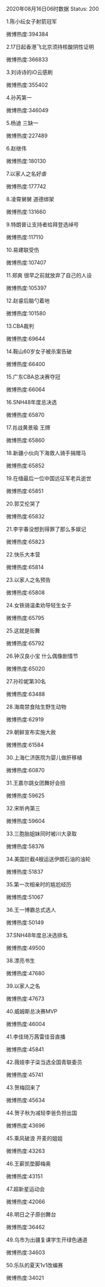 2020年08月16日06时数据
Status: 200

1.陈小纭女子射箭冠军

微博热度:394384

2.17日起香港飞北京须持核酸阴性证明

微博热度:366833

3.刘诗诗的iO云感刷

微博热度:355402

4.孙芮第一

微博热度:346049

5.杨迪 三缺一

微博热度:227489

6.赵继伟

微博热度:180130

7.以家人之名好虐

微博热度:177742

8.凌霄舅舅 道德绑架

微博热度:131660

9.特朗普让支持者给拜登选绰号

微博热度:117110

10.易建联受伤

微博热度:107407

11.郑爽 很早之前就放弃了自己的人设

微博热度:105397

12.赵睿后脑勺着地

微博热度:101580

13.CBA裁判

微博热度:69644

14.鞍山60岁女子被杀案告破

微博热度:66400

15.广东CBA总决赛夺冠

微博热度:66064

16.SNH48年度总决选

微博热度:65870

17.肖战黄景瑜 王牌

微博热度:65860

18.新疆小伙向下海救人骑手捐赠马

微博热度:65852

19.在缅最后一位中国远征军老兵逝世

微博热度:65851

20.郭艾伦哭了

微博热度:65832

21.李宇春没想到得罪了那么多娱记

微博热度:65823

22.快乐大本营

微博热度:65814

23.以家人之名预告

微博热度:65808

24.女铁骑温柔劝导轻生女子

微博热度:65795

25.这就是街舞

微博热度:65792

26.钟汉良小宝 什么偶像剧情节

微博热度:65020

27.孙珍妮第30名

微博热度:63488

28.海南禁食陆生野生动物

微博热度:62919

29.朝鲜宣布实施大赦

微博热度:61584

30.上海仁济医院为婴儿做肝移植

微博热度:60870

31.王嘉尔跳女团舞好会扭

微博热度:59625

32.宋昕冉第三

微博热度:59604

33.三胞胎姐妹同时被川大录取

微博热度:58376

34.美国拦截4艘运送伊朗石油的油轮

微博热度:51837

35.第一次相亲时的尴尬经历

微博热度:51067

36.王一博霸总式选人

微博热度:50149

37.SNH48年度总决选排名

微博热度:49500

38.漂亮书生

微博热度:47680

39.以家人之名

微博热度:47673

40.威姆斯总决赛MVP

微博热度:46004

41.李佳琦万茜雷佳音直播

微博热度:45841

42.薇娅李子柒当选全国青联委员

微博热度:45741

43.贺梅回来了

微博热度:45634

44.贺子秋为减轻李爸负担出国

微博热度:43696

45.乘风破浪 开麦的姐姐

微博热度:43263

46.王薪凯垫脚梅奥

微博热度:43151

47.超新星运动会

微博热度:42066

48.明日之子原创舞台

微博热度:36462

49.乌市为出疆复课学生开绿色通道

微博热度:34603

50.乐队的夏天1v1改编赛

微博热度:34021

